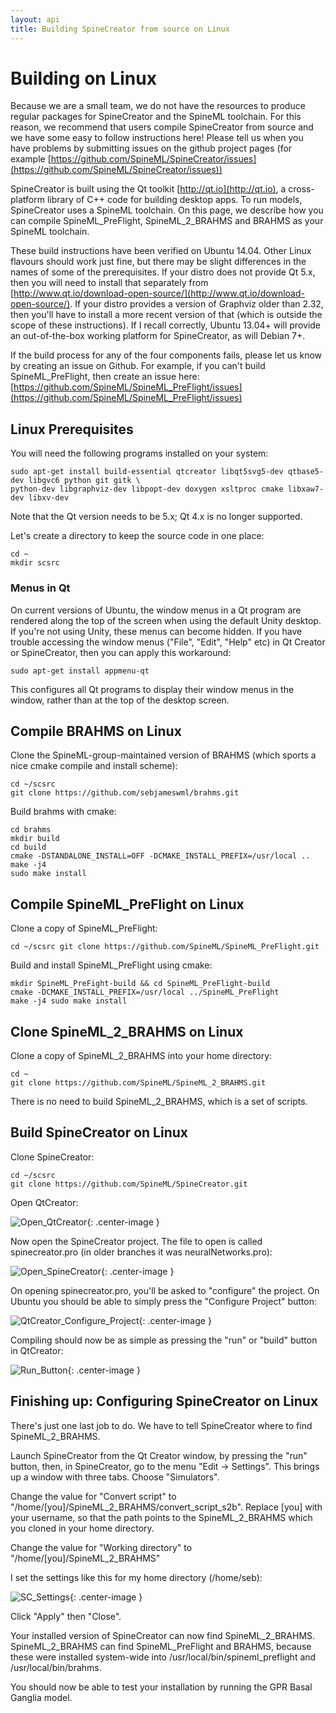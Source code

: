```yaml
---
layout: api
title: Building SpineCreator from source on Linux
---
```


# Building on Linux

Because we are a small team, we do not have the resources to produce
regular packages for SpineCreator and the SpineML toolchain.  For this
reason, we recommend that users compile SpineCreator from source and
we have some easy to follow instructions here! Please tell us when you
have problems by submitting issues on the github project pages (for
example
[https://github.com/SpineML/SpineCreator/issues](https://github.com/SpineML/SpineCreator/issues))

SpineCreator is built using the Qt toolkit
[http://qt.io](http://qt.io), a cross-platform library of C++ code for
building desktop apps. To run models, SpineCreator uses a SpineML
toolchain. On this page, we describe how you can compile
SpineML_PreFlight, SpineML_2_BRAHMS and BRAHMS as your SpineML
toolchain.

These build instructions have been verified on Ubuntu 14.04. Other
Linux flavours should work just fine, but there may be slight
differences in the names of some of the prerequisites. If your distro
does not provide Qt 5.x, then you will need to install that separately
from
[http://www.qt.io/download-open-source/](http://www.qt.io/download-open-source/). If
your distro provides a version of Graphviz older than 2.32, then
you'll have to install a more recent version of that (which is outside
the scope of these instructions). If I recall correctly, Ubuntu 13.04+
will provide an out-of-the-box working platform for SpineCreator, as
will Debian 7+.

If the build process for any of the four components fails, please let
us know by creating an issue on Github. For example, if you can't
build SpineML_PreFlight, then create an issue here:
[https://github.com/SpineML/SpineML_PreFlight/issues](https://github.com/SpineML/SpineML_PreFlight/issues)

## Linux Prerequisites

You will need the following programs installed on your system:

```
sudo apt-get install build-essential qtcreator libqt5svg5-dev qtbase5-dev libgvc6 python git gitk \
python-dev libgraphviz-dev libpopt-dev doxygen xsltproc cmake libxaw7-dev libxv-dev
```

Note that the Qt version needs to be 5.x; Qt 4.x is no longer supported.

Let's create a directory to keep the source code in one place:

```
cd ~
mkdir scsrc
```

### Menus in Qt

On current versions of Ubuntu, the window menus in a Qt program are
rendered along the top of the screen when using the default Unity
desktop. If you're not using Unity, these menus can become hidden. If
you have trouble accessing the window menus ("File", "Edit", "Help"
etc) in Qt Creator or SpineCreator, then you can apply this
workaround:

```
sudo apt-get install appmenu-qt
```

This configures all Qt programs to display their window menus in the
window, rather than at the top of the desktop screen.

## Compile BRAHMS on Linux

Clone the SpineML-group-maintained version of BRAHMS (which sports a
nice cmake compile and install scheme):

```
cd ~/scsrc
git clone https://github.com/sebjameswml/brahms.git
```

Build brahms with cmake:

```
cd brahms
mkdir build
cd build
cmake -DSTANDALONE_INSTALL=OFF -DCMAKE_INSTALL_PREFIX=/usr/local ..
make -j4
sudo make install
```

## Compile SpineML_PreFlight on Linux

Clone a copy of SpineML_PreFlight:

```
cd ~/scsrc git clone https://github.com/SpineML/SpineML_PreFlight.git
```

Build and install SpineML_PreFlight using cmake:

```
mkdir SpineML_PreFight-build && cd SpineML_PreFlight-build
cmake -DCMAKE_INSTALL_PREFIX=/usr/local ../SpineML_PreFlight
make -j4 sudo make install
```

## Clone SpineML_2_BRAHMS on Linux

Clone a copy of SpineML_2_BRAHMS into your home directory:

```
cd ~
git clone https://github.com/SpineML/SpineML_2_BRAHMS.git
```

There is no need to build SpineML_2_BRAHMS, which is a set of scripts.

## Build SpineCreator on Linux

Clone SpineCreator:

```
cd ~/scsrc
git clone https://github.com/SpineML/SpineCreator.git
```

Open QtCreator:

![Open_QtCreator](/public/images/Open_QtCreator.png "Open QtCreator"){: .center-image }

Now open the SpineCreator project. The file to open is called
spinecreator.pro (in older branches it was neuralNetworks.pro):

![Open_SpineCreator](/public/images/Open_spinecreator_pro.png "Open spinecreator.pro"){: .center-image }

On opening spinecreator.pro, you'll be asked to "configure" the
project. On Ubuntu you should be able to simply press the "Configure
Project" button:

![QtCreator_Configure_Project](/public/images/QtCreator_Configure_Project.png "Press Configure Project"){: .center-image }

Compiling should now be as simple as pressing the "run" or "build"
button in QtCreator:

![Run_Button](/public/images/Run_Button.png "Press the green play button"){: .center-image }

## Finishing up: Configuring SpineCreator on Linux

There's just one last job to do. We have to tell SpineCreator where to
find SpineML_2_BRAHMS.

Launch SpineCreator from the Qt Creator window, by pressing the "run"
button, then, in SpineCreator, go to the menu "Edit -> Settings". This
brings up a window with three tabs. Choose "Simulators".

Change the value for "Convert script" to
"/home/[you]/SpineML_2_BRAHMS/convert_script_s2b". Replace [you] with
your username, so that the path points to the SpineML_2_BRAHMS which
you cloned in your home directory.

Change the value for "Working directory" to
"/home/[you]/SpineML_2_BRAHMS"

I set the settings like this for my home directory (/home/seb):

![SC_Settings](/public/images/SC_Settings.png "SpineCreator Settings window"){: .center-image }

Click "Apply" then "Close".

Your installed version of SpineCreator can now find
SpineML_2_BRAHMS. SpineML_2_BRAHMS can find SpineML_PreFlight and
BRAHMS, because these were installed system-wide into
/usr/local/bin/spineml_preflight and /usr/local/bin/brahms.

You should now be able to test your installation by running the GPR
Basal Ganglia model.
